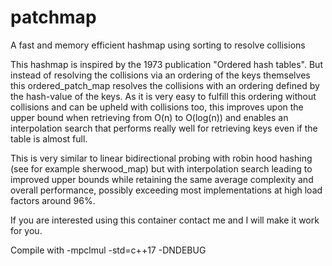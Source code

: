 # patchmap
A fast and memory efficient hashmap using sorting to resolve collisions

This hashmap is inspired by the 1973 publication "Ordered hash tables".
But instead of resolving the collisions via an ordering of the keys themselves
this ordered_patch_map resolves the collisions with an ordering defined by the
hash-value of the keys.
As it is very easy to fulfill this ordering without collisions and can be upheld with
collisions too, this improves upon the upper bound when retrieving from
O(n) to O(log(n)) and enables an interpolation search that
performs really well for retrieving keys even if the table is almost full.

This is very similar to linear bidirectional probing with robin hood hashing
(see for example sherwood_map) but with interpolation search leading to improved
upper bounds while retaining the same average complexity and overall performance,
possibly exceeding most implementations at high load factors around 96%.

If you are interested using this container contact me and I will make it work for you.

Compile with -mpclmul -std=c++17 -DNDEBUG
